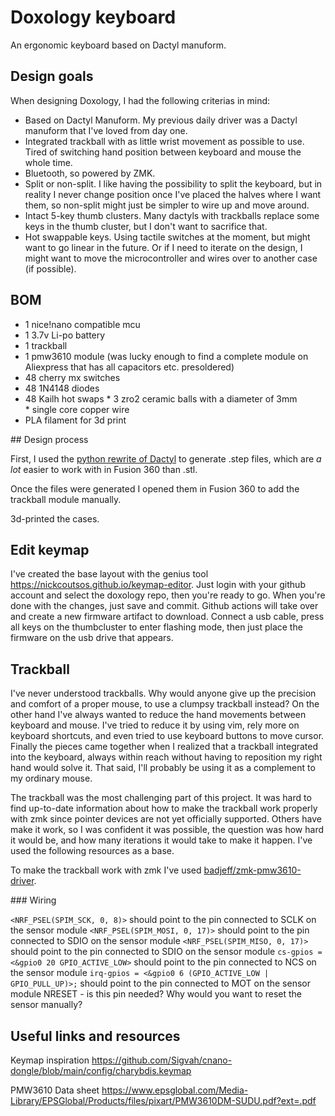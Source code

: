 Doxology keyboard
=================

An ergonomic keyboard based on Dactyl manuform.

## Design goals

When designing Doxology, I had the following criterias in mind:

* Based on Dactyl Manuform. My previous daily driver was a Dactyl manuform that I've loved from day one.
* Integrated trackball with as little wrist movement as possible to use. Tired of switching hand position between keyboard and mouse the whole time.
* Bluetooth, so powered by ZMK.
* Split or non-split. I like having the possibility to split the keyboard, but in reality I never change position once I've placed the halves where I want them, so non-split might just be simpler to wire up and move around.
* Intact 5-key thumb clusters. Many dactyls with trackballs replace some keys in the thumb cluster, but I don't want to sacrifice that.
* Hot swappable keys. Using tactile switches at the moment, but might want to go linear in the future. Or if I need to iterate on the design, I might want to move the microcontroller and wires over to another case (if possible).

## BOM

* 1 nice!nano compatible mcu
* 1 3.7v Li-po battery
* 1 trackball
* 1 pmw3610 module (was lucky enough to find a complete module on Aliexpress that has all capacitors etc. presoldered)
* 48 cherry mx switches
* 48 1N4148 diodes
* 48 Kailh hot swaps
* 3 zro2 ceramic balls with a diameter of 3mm
* single core copper wire
* PLA filament for 3d print


## Design process

First, I used the [python rewrite of Dactyl](https://github.com/joshreve/dactyl-keyboard) to generate .step files, which are *a lot* easier to work with in Fusion 360 than .stl.

Once the files were generated I opened them in Fusion 360 to add the trackball module manually.

3d-printed the cases.


## Edit keymap

I've created the base layout with the genius tool https://nickcoutsos.github.io/keymap-editor. Just login with your github account and select the doxology repo, then you're ready to go. When you're done with the changes, just save and commit. Github actions will take over and create a new firmware artifact to download. Connect a usb cable, press all keys on the thumbcluster to enter flashing mode, then just place the firmware on the usb drive that appears.


## Trackball

I've never understood trackballs. Why would anyone give up the precision and comfort of a proper mouse, to use a clumpsy trackball instead? On the other hand I've always wanted to reduce the hand movements between keyboard and mouse. I've tried to reduce it by using vim, rely more on keyboard shortcuts, and even tried to use keyboard buttons to move cursor. Finally the pieces came together when I realized that a trackball integrated into the keyboard, always within reach without having to reposition my right hand would solve it. That said, I'll probably be using it as a complement to my ordinary mouse.

The trackball was the most challenging part of this project. It was hard to find up-to-date information about how to make the trackball work properly with zmk since pointer devices are not yet officially supported. Others have make it work, so I was confident it was possible, the question was how hard it would be, and how many iterations it would take to make it happen. I've used the following resources as a base.

To make the trackball work with zmk I've used [badjeff/zmk-pmw3610-driver](https://github.com/badjeff/zmk-pmw3610-driver).

### Wiring

`<NRF_PSEL(SPIM_SCK, 0, 8)>` should point to the pin connected to SCLK on the sensor module
`<NRF_PSEL(SPIM_MOSI, 0, 17)>` should point to the pin connected to SDIO on the sensor module
`<NRF_PSEL(SPIM_MISO, 0, 17)>` should point to the pin connected to SDIO on the sensor module
`cs-gpios = <&gpio0 20 GPIO_ACTIVE_LOW>` should point to the pin connected to NCS on the sensor module
`irq-gpios = <&gpio0 6 (GPIO_ACTIVE_LOW | GPIO_PULL_UP)>;` should point to the pin connected to MOT on the sensor module
NRESET - is this pin needed? Why would you want to reset the sensor manually?

## Useful links and resources


Keymap inspiration
https://github.com/Sigvah/cnano-dongle/blob/main/config/charybdis.keymap

PMW3610 Data sheet
https://www.epsglobal.com/Media-Library/EPSGlobal/Products/files/pixart/PMW3610DM-SUDU.pdf?ext=.pdf


